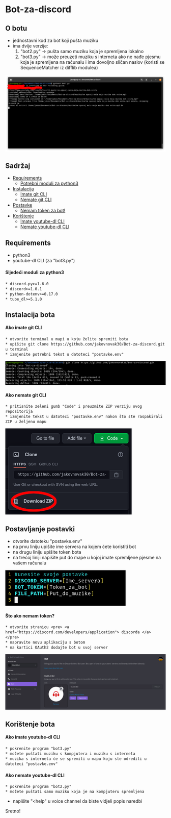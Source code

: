 # Bot-za-discord 

O botu
---
* jednostavni kod za bot koji pušta muziku
* ima dvije verzije:
	1. "bot2.py" -> pušta samo muziku koja je spremljena lokalno
	2. "bot3.py" -> može preuzeti muziku s interneta ako ne nađe pjesmu koja je spremljena na računalu i ima dovoljno sličan naslov (koristi se SequenceMatcher iz difflib modulea) 

![Demonstracija bota](/slike/demonstracija.png)

Sadržaj
---
* [Requirements](#Requirements)
	* [Potrebni moduli za python3](#Sljedeći-moduli-za-python3)
* [Instalacija](#Instalacija-bota)
	* [Imate git CLI](#Ako-imate-git-CLI)
	* [Nemate git CLI](#Ako-nemate-git-CLI)
* [Postavke](#Postavljanje-postavki)
	* [Nemam token za bot!](#Što-ako-nemam-token)
* [Korištenje](#Korištenje-bota)
	* [Imate youtube-dl CLI](#Ako-imate-youtube-dl-CLI)
	* [Nemate youtube-dl CLI](#Ako-nemate-youtube-dl-CLI)

Requirements
---
* python3
* youtube-dl CLI (za "bot3.py")
#### Sljedeći moduli za python3
	* discord.py>=1.6.0
	* discord>=1.0.1
	* python-dotenv>=0.17.0
	* tube_dl>=5.1.0

Instalacija bota
---
#### Ako imate git CLI
	* otvorite terminal u mapi u koju želite spremiti bota
	* upišite git clone https://github.com/jakovnovak30/Bot-za-discord.git u terminal
	* izmjenite potrebni tekst u datoteci "postavke.env"

![Preuzimanje s git CLI-om](/slike/download2.png)

#### Ako nemate git CLI
	* pritisnite zeleni gumb "Code" i preuzmite ZIP verziju ovog repositorija
	* izmjenite tekst u datoteci "postavke.env" nakon što ste raspakirali ZIP u željenu mapu

![Preuzimanje bez git CLI-a](/slike/download.png)

Postavljanje postavki
---
* otvorite datoteku "postavke.env"
* na prvu liniju upišite ime servera na kojem ćete koristiti bot 
* na drugu liniju upišite token bota
* na trećoj liniji napišite put do mape u kojoj imate spremljene pjesme na vašem računalu

![Postavke](/slike/postavke.png)

#### Što ako nemam token?
	* otvorite stranicu <pre> <a href="https://discord.com/developers/application"> discorda </a> </pre>
	* napravite novu aplikaciju s botom
	* na kartici OAuth2 dodajte bot u svoj server

![Primjer bota na discordovoj stranici](/slike/discordapi.png)

Korištenje bota
---
#### Ako imate youtube-dl CLI
	* pokrenite program "bot3.py"
	* možete puštati muziku s kompjutera i muziku s interneta
	* muzika s interneta će se spremiti u mapu koju ste odredili u datoteci "postavke.env"
#### Ako nemate youtube-dl CLI
	* pokrenite program "bot2.py"
	* možete puštati samo muziku koja je na kompjuteru spremljena

* napišite "<help" u voice channel da biste vidjeli popis naredbi

Sretno!

